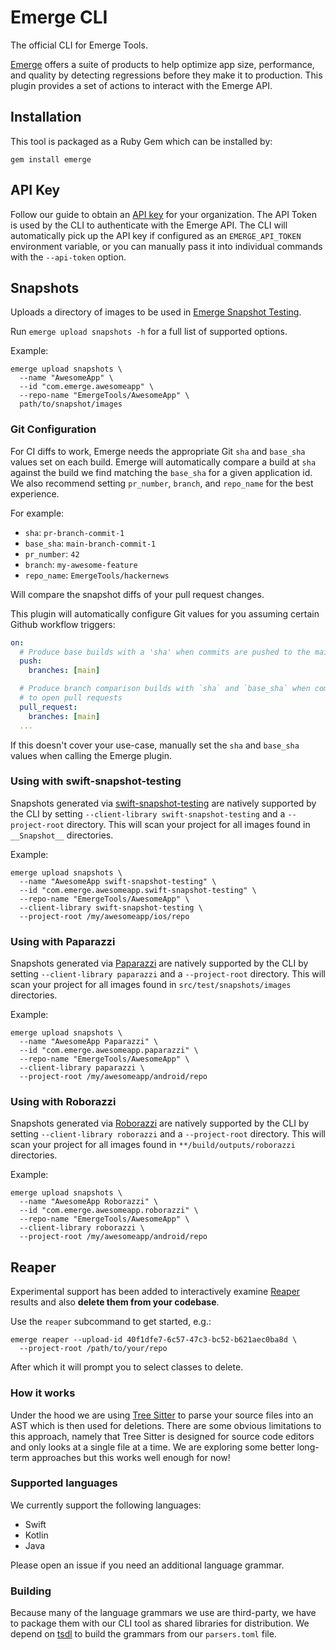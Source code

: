 # Emerge CLI

The official CLI for Emerge Tools.

[Emerge](https://emergetools.com) offers a suite of products to help optimize app size, performance, and quality by detecting regressions before they make it to production. This plugin provides a set of actions to interact with the Emerge API.

## Installation

This tool is packaged as a Ruby Gem which can be installed by:

```
gem install emerge
```

## API Key

Follow our guide to obtain an [API key](https://docs.emergetools.com/docs/uploading-basics#obtain-an-api-key) for your organization. The API Token is used by the CLI to authenticate with the Emerge API. The CLI will automatically pick up the API key if configured as an `EMERGE_API_TOKEN` environment variable, or you can manually pass it into individual commands with the `--api-token` option.

## Snapshots

Uploads a directory of images to be used in [Emerge Snapshot Testing](https://docs.emergetools.com/docs/snapshot-testing).

Run `emerge upload snapshots -h` for a full list of supported options.

Example:

```shell
emerge upload snapshots \
  --name "AwesomeApp" \
  --id "com.emerge.awesomeapp" \
  --repo-name "EmergeTools/AwesomeApp" \
  path/to/snapshot/images
```

### Git Configuration

For CI diffs to work, Emerge needs the appropriate Git `sha` and `base_sha` values set on each build. Emerge will automatically compare a build at `sha` against the build we find matching the `base_sha` for a given application id. We also recommend setting `pr_number`, `branch`, and `repo_name` for the best experience.

For example:

- `sha`: `pr-branch-commit-1`
- `base_sha`: `main-branch-commit-1`
- `pr_number`: `42`
- `branch`: `my-awesome-feature`
- `repo_name`: `EmergeTools/hackernews`

Will compare the snapshot diffs of your pull request changes.

This plugin will automatically configure Git values for you assuming certain Github workflow triggers:

```yaml
on:
  # Produce base builds with a 'sha' when commits are pushed to the main branch
  push:
    branches: [main]

  # Produce branch comparison builds with `sha` and `base_sha` when commits are pushed
  # to open pull requests
  pull_request:
    branches: [main]
  ...
```

If this doesn't cover your use-case, manually set the `sha` and `base_sha` values when calling the Emerge plugin.

### Using with swift-snapshot-testing

Snapshots generated via [swift-snapshot-testing](https://github.com/pointfreeco/swift-snapshot-testing) are natively supported by the CLI by setting `--client-library swift-snapshot-testing` and a `--project-root` directory. This will scan your project for all images found in `__Snapshot__` directories.

Example:

```shell
emerge upload snapshots \
  --name "AwesomeApp swift-snapshot-testing" \
  --id "com.emerge.awesomeapp.swift-snapshot-testing" \
  --repo-name "EmergeTools/AwesomeApp" \
  --client-library swift-snapshot-testing \
  --project-root /my/awesomeapp/ios/repo
```

### Using with Paparazzi

Snapshots generated via [Paparazzi](https://github.com/cashapp/paparazzi) are natively supported by the CLI by setting `--client-library paparazzi` and a `--project-root` directory. This will scan your project for all images found in `src/test/snapshots/images` directories.

Example:

```shell
emerge upload snapshots \
  --name "AwesomeApp Paparazzi" \
  --id "com.emerge.awesomeapp.paparazzi" \
  --repo-name "EmergeTools/AwesomeApp" \
  --client-library paparazzi \
  --project-root /my/awesomeapp/android/repo
```

### Using with Roborazzi

Snapshots generated via [Roborazzi](https://github.com/takahirom/roborazzi) are natively supported by the CLI by setting `--client-library roborazzi` and a `--project-root` directory. This will scan your project for all images found in `**/build/outputs/roborazzi` directories.

Example:

```shell
emerge upload snapshots \
  --name "AwesomeApp Roborazzi" \
  --id "com.emerge.awesomeapp.roborazzi" \
  --repo-name "EmergeTools/AwesomeApp" \
  --client-library roborazzi \
  --project-root /my/awesomeapp/android/repo
```

## Reaper

Experimental support has been added to interactively examine [Reaper](https://docs.emergetools.com/docs/reaper) results and also **delete them from your codebase**.

Use the `reaper` subcommand to get started, e.g.:

```shell
emerge reaper --upload-id 40f1dfe7-6c57-47c3-bc52-b621aec0ba8d \
  --project-root /path/to/your/repo
```

After which it will prompt you to select classes to delete.

### How it works

Under the hood we are using [Tree Sitter](https://tree-sitter.github.io/tree-sitter/) to parse your source files into an AST which is then used for deletions. There are some obvious limitations to this approach, namely that Tree Sitter is designed for source code editors and only looks at a single file at a time. We are exploring some better long-term approaches but this works well enough for now!

### Supported languages

We currently support the following languages:

- Swift
- Kotlin
- Java

Please open an issue if you need an additional language grammar.

### Building

Because many of the language grammars we use are third-party, we have to package them with our CLI tool as shared libraries for distribution. We depend on [tsdl](https://github.com/stackmystack/tsdl) to build the grammars from our `parsers.toml` file.
